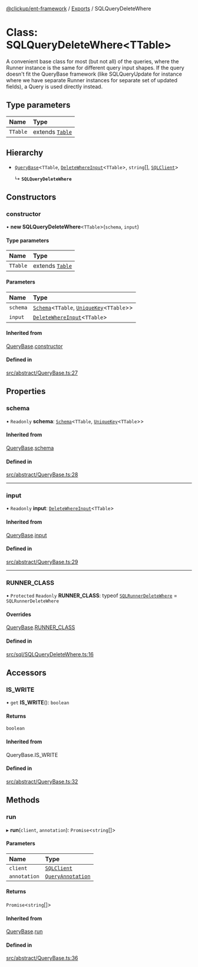 [@clickup/ent-framework](../README.md) / [Exports](../modules.md) / SQLQueryDeleteWhere

# Class: SQLQueryDeleteWhere<TTable\>

A convenient base class for most (but not all) of the queries, where the
Runner instance is the same for different query input shapes. If the query
doesn't fit the QueryBase framework (like SQLQueryUpdate for instance where
we have separate Runner instances for separate set of updated fields), a
Query is used directly instead.

## Type parameters

| Name | Type |
| :------ | :------ |
| `TTable` | extends [`Table`](../modules.md#table) |

## Hierarchy

- [`QueryBase`](QueryBase.md)<`TTable`, [`DeleteWhereInput`](../modules.md#deletewhereinput)<`TTable`\>, `string`[], [`SQLClient`](SQLClient.md)\>

  ↳ **`SQLQueryDeleteWhere`**

## Constructors

### constructor

• **new SQLQueryDeleteWhere**<`TTable`\>(`schema`, `input`)

#### Type parameters

| Name | Type |
| :------ | :------ |
| `TTable` | extends [`Table`](../modules.md#table) |

#### Parameters

| Name | Type |
| :------ | :------ |
| `schema` | [`Schema`](Schema.md)<`TTable`, [`UniqueKey`](../modules.md#uniquekey)<`TTable`\>\> |
| `input` | [`DeleteWhereInput`](../modules.md#deletewhereinput)<`TTable`\> |

#### Inherited from

[QueryBase](QueryBase.md).[constructor](QueryBase.md#constructor)

#### Defined in

[src/abstract/QueryBase.ts:27](https://github.com/clickup/ent-framework/blob/master/src/abstract/QueryBase.ts#L27)

## Properties

### schema

• `Readonly` **schema**: [`Schema`](Schema.md)<`TTable`, [`UniqueKey`](../modules.md#uniquekey)<`TTable`\>\>

#### Inherited from

[QueryBase](QueryBase.md).[schema](QueryBase.md#schema)

#### Defined in

[src/abstract/QueryBase.ts:28](https://github.com/clickup/ent-framework/blob/master/src/abstract/QueryBase.ts#L28)

___

### input

• `Readonly` **input**: [`DeleteWhereInput`](../modules.md#deletewhereinput)<`TTable`\>

#### Inherited from

[QueryBase](QueryBase.md).[input](QueryBase.md#input)

#### Defined in

[src/abstract/QueryBase.ts:29](https://github.com/clickup/ent-framework/blob/master/src/abstract/QueryBase.ts#L29)

___

### RUNNER\_CLASS

• `Protected` `Readonly` **RUNNER\_CLASS**: typeof [`SQLRunnerDeleteWhere`](SQLRunnerDeleteWhere.md) = `SQLRunnerDeleteWhere`

#### Overrides

[QueryBase](QueryBase.md).[RUNNER_CLASS](QueryBase.md#runner_class)

#### Defined in

[src/sql/SQLQueryDeleteWhere.ts:16](https://github.com/clickup/ent-framework/blob/master/src/sql/SQLQueryDeleteWhere.ts#L16)

## Accessors

### IS\_WRITE

• `get` **IS_WRITE**(): `boolean`

#### Returns

`boolean`

#### Inherited from

QueryBase.IS\_WRITE

#### Defined in

[src/abstract/QueryBase.ts:32](https://github.com/clickup/ent-framework/blob/master/src/abstract/QueryBase.ts#L32)

## Methods

### run

▸ **run**(`client`, `annotation`): `Promise`<`string`[]\>

#### Parameters

| Name | Type |
| :------ | :------ |
| `client` | [`SQLClient`](SQLClient.md) |
| `annotation` | [`QueryAnnotation`](../interfaces/QueryAnnotation.md) |

#### Returns

`Promise`<`string`[]\>

#### Inherited from

[QueryBase](QueryBase.md).[run](QueryBase.md#run)

#### Defined in

[src/abstract/QueryBase.ts:36](https://github.com/clickup/ent-framework/blob/master/src/abstract/QueryBase.ts#L36)
